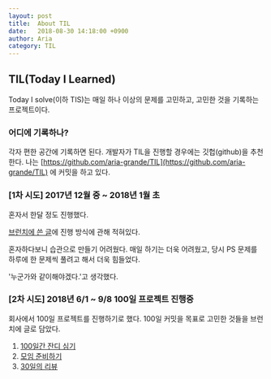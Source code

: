 ```yaml
---
layout: post
title:  About TIL
date:   2018-08-30 14:18:00 +0900
author: Aria
category: TIL
---
```

## TIL(Today I Learned)
Today I solve(이하 TIS)는 매일 하나 이상의 문제를 고민하고, 고민한 것을 기록하는 프로젝트이다.

### 어디에 기록하나?
각자 편한 공간에 기록하면 된다. 개발자가 TIL을 진행할 경우에는 깃헙(github)을 추천한다.
나는 [https://github.com/aria-grande/TIL](https://github.com/aria-grande/TIL) 에 커밋을 하고 있다.

### [1차 시도] 2017년 12월 중 ~ 2018년 1월 초
혼자서 한달 정도 진행했다.

[브런치에 쓴 글](https://brunch.co.kr/@aria-grande/7)에 진행 방식에 관해 적혀있다.

혼자하다보니 습관으로 만들기 어려웠다. 매일 하기는 더욱 어려웠고, 당시 PS 문제를 하루에 한 문제씩 풀려고 해서 더욱 힘들었다.

'누군가와 같이해야겠다.'고 생각했다.

### [2차 시도] 2018년 6/1 ~ 9/8 100일 프로젝트 진행중
회사에서 100일 프로젝트를 진행하기로 했다. 100일 커밋을 목표로 고민한 것들을 브런치에 글로 담았다.
1. [100일간 잔디 심기](https://brunch.co.kr/@aria-grande/27)
2. [모임 준비하기](https://brunch.co.kr/@aria-grande/28)
3. [30일의 리뷰](https://brunch.co.kr/@aria-grande/29)
